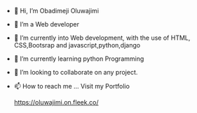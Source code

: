 - 👋 Hi, I’m Obadimeji Oluwajimi
- 👀 I’m a Web developer
- 👀 I’m currently into Web development, with the use of HTML, CSS,Bootsrap and javascript,python,django
- 🌱 I’m currently learning python Programming
- 💞️ I’m looking to collaborate on any project.
- 📫 How to reach me ... Visit my Portfolio

  https://oluwajimi.on.fleek.co/

<!---
Oluwajimi06/Oluwajimi06 is a ✨ special ✨ repository because its `README.md` (this file) appears on your GitHub profile.
You can click the Preview link to take a look at your changes.
--->
